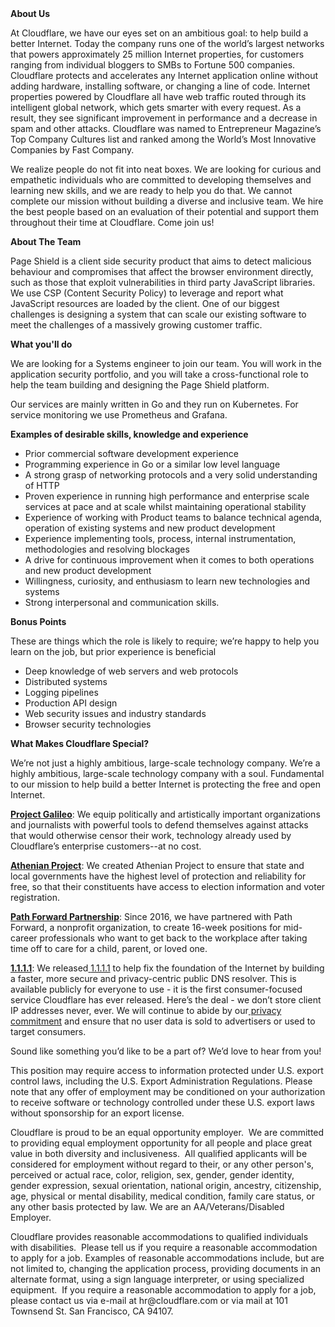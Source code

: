 <div class="content-intro">
	<div><strong>About Us</strong></div>
	<div>
		<p><span style="font-weight: 400;">At Cloudflare, we have our eyes set on an ambitious goal: to help build a better Internet. Today the company runs one of the world’s largest networks that powers approximately 25 million Internet properties, for customers ranging from individual bloggers to SMBs to Fortune 500 companies. Cloudflare protects and accelerates any Internet application online without adding hardware, installing software, or changing a line of code. Internet properties powered by Cloudflare all have web traffic routed through its intelligent global network, which gets smarter with every request. As a result, they see significant improvement in performance and a decrease in spam and other attacks. Cloudflare was named to Entrepreneur Magazine’s Top Company Cultures list and ranked among the World’s Most Innovative Companies by Fast Company.</span><span style="font-weight: 400;">&nbsp;</span></p>
		<p><span style="font-weight: 400;">We realize people do not fit into neat boxes. We are looking for curious and empathetic individuals who are committed to developing themselves and learning new skills, and we are ready to help you do that. We cannot complete our mission without building a diverse and inclusive team. We hire the best people based on an evaluation of their potential and support them throughout their time at Cloudflare. Come join us!&nbsp;</span></p>
	</div>
</div>
<p><strong>About The Team</strong></p>
<p><span style="font-weight: 400;">Page Shield is a client side security product that aims to detect malicious behaviour and compromises that affect the browser environment directly, such as those that exploit vulnerabilities in third party JavaScript libraries. We use CSP (Content Security Policy) to leverage and report what JavaScript resources are loaded by the client. One of our biggest challenges is designing a system that can scale our existing software to meet the challenges of a massively growing customer traffic.&nbsp;</span></p>
<p><strong>What you'll do</strong></p>
<p><span style="font-weight: 400;">We are looking for a Systems engineer to join our team. You will work in the application security portfolio, and you will take a cross-functional role to help the team building and designing the Page Shield platform.</span></p>
<p><span style="font-weight: 400;">Our services are mainly written in Go and they run on Kubernetes. For service monitoring we use Prometheus and Grafana.</span></p>
<p><strong>Examples of desirable skills, knowledge and experience</strong></p>
<ul>
	<li style="font-weight: 400;"><span style="font-weight: 400;">Prior commercial software development experience</span></li>
	<li style="font-weight: 400;"><span style="font-weight: 400;">Programming experience in Go or a similar low level language</span></li>
	<li style="font-weight: 400;"><span style="font-weight: 400;">A strong grasp of networking protocols and a very solid understanding of HTTP</span></li>
	<li style="font-weight: 400;"><span style="font-weight: 400;">Proven experience in running high performance and enterprise scale services at pace and at scale whilst maintaining operational stability</span></li>
	<li style="font-weight: 400;"><span style="font-weight: 400;">Experience of working with Product teams to balance technical agenda, operation of existing systems and new product development</span></li>
	<li style="font-weight: 400;"><span style="font-weight: 400;">Experience implementing tools, process, internal instrumentation, methodologies and resolving blockages</span></li>
	<li style="font-weight: 400;"><span style="font-weight: 400;">A drive for continuous improvement when it comes to both operations and new product development</span></li>
	<li style="font-weight: 400;"><span style="font-weight: 400;">Willingness, curiosity, and enthusiasm to learn new technologies and systems</span></li>
	<li style="font-weight: 400;"><span style="font-weight: 400;">Strong interpersonal and communication skills.</span></li>
</ul>
<p><strong>Bonus Points</strong></p>
<p><span style="font-weight: 400;">These are things which the role is likely to require; we’re happy to help you learn on the job, but prior experience is beneficial</span></p>
<ul>
	<li style="font-weight: 400;"><span style="font-weight: 400;">Deep knowledge of web servers and web protocols</span></li>
	<li style="font-weight: 400;"><span style="font-weight: 400;">Distributed systems</span></li>
	<li style="font-weight: 400;"><span style="font-weight: 400;">Logging pipelines</span></li>
	<li style="font-weight: 400;"><span style="font-weight: 400;">Production API design</span></li>
	<li style="font-weight: 400;"><span style="font-weight: 400;">Web security issues and industry standards</span></li>
	<li style="font-weight: 400;"><span style="font-weight: 400;">Browser security technologies</span></li>
</ul>
<div class="content-conclusion">
	<p><strong>What Makes Cloudflare Special?</strong></p>
	<p><span style="font-weight: 400;">We’re not just a highly ambitious, large-scale technology company. We’re a highly ambitious, large-scale technology company with a soul. Fundamental to our mission to help build a better Internet is protecting the free and open Internet.</span></p>
	<p><a href="https://blog.cloudflare.com/protecting-free-expression-online/"><strong>Project Galileo</strong></a><span style="font-weight: 400;">: We equip politically and artistically important organizations and journalists with powerful tools to defend themselves against attacks that would otherwise censor their work, technology already used by Cloudflare’s enterprise customers--at no cost.</span></p>
	<p><strong><a href="https://www.cloudflare.com/athenian/">Athenian Project</a></strong><span style="font-weight: 400;">: We created Athenian Project to ensure that state and local governments have the highest level of protection and reliability for free, so that their constituents have access to election information and voter registration.</span></p>
	<p><a href="https://blog.cloudflare.com/tag/path-forward/"><strong>Path Forward Partnership</strong></a><span style="font-weight: 400;">: Since 2016, we have partnered with Path Forward, a nonprofit organization, to create 16-week positions for mid-career professionals who want to get back to the workplace after taking time off to care for a child, parent, or loved one.</span></p>
	<p><a href="https://1.1.1.1/"><strong>1.1.1.1</strong></a><span style="font-weight: 400;">: We released</span><a href="https://1.1.1.1/"> <span style="font-weight: 400;">1.1.1.1</span></a><span style="font-weight: 400;"> to help fix the foundation of the Internet by building a faster, more secure and privacy-centric public DNS resolver. This is available publicly for everyone to use - it is the first consumer-focused service Cloudflare has ever released. Here’s the deal - we don’t store client IP addresses never, ever. We will continue to abide by our</span><a href="https://developers.cloudflare.com/1.1.1.1/privacy/public-dns-resolver"> privacy commitment</a><span style="font-weight: 400;"> and ensure that no user data is sold to advertisers or used to target consumers.</span></p>
	<p><span style="font-weight: 400;">Sound like something you’d like to be a part of? We’d love to hear from you!</span></p>
	<p><span style="font-weight: 400;">This position may require access to information protected under U.S. export control laws, including the U.S. Export Administration Regulations. Please note that any offer of employment may be conditioned on your authorization to receive software or technology controlled under these U.S. export laws without sponsorship for an export license.</span></p>
	<p><span style="font-weight: 400;">Cloudflare is proud to be an equal opportunity employer. &nbsp;We are committed to providing equal employment opportunity for all people and place great value in both diversity and inclusiveness. &nbsp;All qualified applicants will be considered for employment without regard to their, or any other person's, perceived or actual</span> <span style="font-weight: 400;">race, color, religion, sex, gender, gender identity, gender expression, sexual orientation, national origin, ancestry, citizenship, age, physical or mental disability, medical condition, family care status, or any other basis protected by law. </span><span style="font-weight: 400;">We are an AA/Veterans/Disabled Employer.</span></p>
	<p><span style="font-weight: 400;">Cloudflare provides reasonable accommodations to qualified individuals with disabilities. &nbsp;Please tell us if you require a reasonable accommodation to apply for a job. Examples of reasonable accommodations include, but are not limited to, changing the application process, providing documents in an alternate format, using a sign language interpreter, or using specialized equipment. &nbsp;If you require a reasonable accommodation to apply for a job, please contact us via e-mail at </span><span style="font-weight: 400;">hr@cloudflare.com</span><span style="font-weight: 400;"> or via mail at 101 Townsend St. San Francisco, CA 94107.</span></p>
</div>